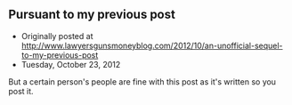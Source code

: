 ## Pursuant to my previous post

 * Originally posted at http://www.lawyersgunsmoneyblog.com/2012/10/an-unofficial-sequel-to-my-previous-post
 * Tuesday, October 23, 2012

But a certain person's people are fine with this post as it's written so you post it.